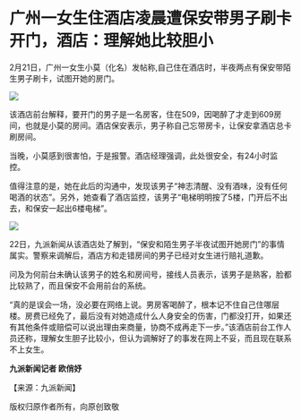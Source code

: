 # 广州一女生住酒店凌晨遭保安带男子刷卡开门，酒店：理解她比较胆小

2月21日，广州一女生小莫（化名）发帖称,自己住在酒店时，半夜两点有保安带陌生男子刷卡，试图开她的房门。

![](https://inews.gtimg.com/om_bt/OT8CqAPa_wqgsffSM64USk4K1vDJwAoBb6VjKnY9uS0sQAA/1000)

该酒店前台解释，要开门的男子是一名房客，住在509，因喝醉了才走到609房间，也就是小莫的房间。酒店保安表示，男子称自己忘带房卡，让保安拿酒店总卡刷房间。

当晚，小莫感到很害怕，于是报警。酒店经理强调，此处很安全，有24小时监控。

值得注意的是，她在此后的沟通中，发现该男子“神志清醒、没有酒味，没有任何喝酒的状态”。另外，她查看了酒店监控，该男子“电梯明明按了5楼，门开后不出去，和保安一起出6楼电梯”。

![](https://inews.gtimg.com/om_bt/OtyPvNRkp7wJ5azQVnydtf7QSvFtcPDnkJkE_sFrkvITYAA/1000)

22日，九派新闻从该酒店处了解到，“保安和陌生男子半夜试图开她房门”的事情属实。警察来调解后，酒店方和走错房间的男子已经对女生进行赔礼道歉。

问及为何前台未确认该男子的姓名和房间号，接线人员表示，该男子是熟客，脸都比较熟了，而且保安不会用前台的系统。

“真的是误会一场，没必要在网络上说。男房客喝醉了，根本记不住自己住哪层楼。房费已经免了，最后没有对她造成什么人身安全的伤害，门都没打开，如果还有其他条件或赔偿可以说出理由来商量，协商不成再走下一步。”该酒店前台工作人员还称，理解女生胆子比较小，但认为调解好了的事发在网上不妥，而且现在联系不上女生。

**九派新闻记者 欧俏妤**

【来源：九派新闻】

版权归原作者所有，向原创致敬

